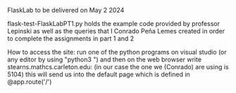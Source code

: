 FlaskLab to be delivered on May 2 2024

flask-test-FlaskLabPT1.py holds the example code provided by professor Lepinski as well 
as the queries that I Conrado Peña Lemes created in order to complete the assignments in part 1 and 2

How to access the site: run one of the python programs on visual studio (or any editor by using "python3 <name of the File>") and then on the web browser write stearns.mathcs.carleton.edu:<port number that we have> (in our case the one we (Conrado) are using is 5104) this will send us into the default page which is defined in @app.route('/')